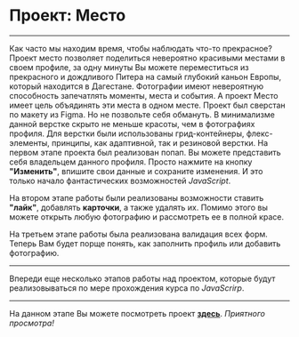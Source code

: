 # Проект: Место
***

Как часто мы находим время, чтобы наблюдать что-то прекрасное? Проект место позволяет поделиться невероятно красивыми местами в своем профиле, за одну минуты Вы можете переместиться из прекрасного и дождливого Питера на самый глубокий каньон Европы, который находится в Дагестане. Фотографии имеют невероятную способность запечатлять моменты, места и события. А проект Место имеет цель объядинять эти места в одном месте. Проект был сверстан по макету из Figma. Но не позвольте себя обмануть. В минимализме данной верстке скрыто не меньше красоты, чем в фотографиях профиля. Для верстки были использованы грид-контейнеры, флекс-элементы, принципы, как адаптивной, так и резиновой верстки. На первом этапе проекта был реализован попап. Вы можете представить себя владельцем данного профиля. Просто нажмите на кнопку **"Изменить"**, впишите свои данные и сохраните изменения. И это только начало фантастических возможностей *JavaScript*. 

На втором этапе работы были реализованы возможности ставить **"лайк"**, добавлять **карточки**, а также удалять их. Помимо этого вы можете открыть любую фотографию и рассмотреть ее в полной красе. 

На третьем этапе работы была реализована валидация всех форм. Теперь Вам будет порще понять, как заполнить профиль или добавить фотографию.

***
Впереди еще несколько этапов работы над проектом, которые будут реализовываться по мере прохождения курса по *JavaScrirp*.

***

На данном этапе Вы можете посмотреть проект **[здесь](https://elizaveta-obrezkova.github.io/mesto/)**. *Приятного просмотра!*